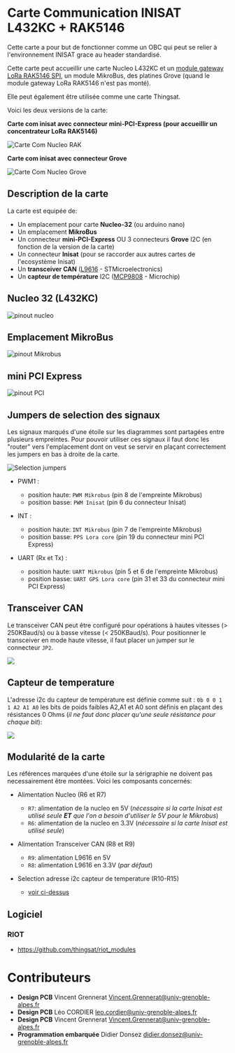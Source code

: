 # **Carte Communication INISAT L432KC + RAK5146**

Cette carte a pour but de fonctionner comme un OBC qui peut se relier à l'environnement INISAT grace au header standardisé. 

Cette carte peut accueillir une carte Nucleo L432KC et un [module gateway LoRa RAK5146 SPI](https://store.rakwireless.com/products/wislink-concentrator-module-sx1303-rak5146-lorawan?srsltid=AfmBOooOuE2AZiDZI89s418hoP56CNO0MbZCl3zJxvqXq2facx5QHo48&variant=39667784908998), un module MikroBus, des platines Grove (quand le module gateway LoRa RAK5146 n'est pas monté).

Elle peut également être utilisée comme une carte Thingsat.

Voici les deux versions de la carte:

**Carte com inisat avec connecteur mini-PCI-Express (pour accueillir un concentrateur LoRa RAK5146)**

![Carte Com Nucleo RAK](images/Com_Nucleo-L432kc_rak.png)

**Carte com inisat avec connecteur Grove**

![Carte Com Nucleo Grove](images/Com_Nucleo-L432kc_grove.png)


## Description de la carte
La carte est equipée de:

 - Un emplacement pour carte **Nucleo-32** (ou arduino nano)
 - Un emplacement **MikroBus**
 - Un connecteur **mini-PCI-Express** OU 3 connecteurs **Grove** I2C (en fonction de la version de la carte)
 - Un connecteur **Inisat** (pour se raccorder aux autres cartes de l'ecosystème Inisat)
 - Un **transceiver CAN** ([L9616](https://www.st.com/en/automotive-analog-and-power/l9616.html) - STMicroelectronics)
 - Un **capteur de température** I2C ([MCP9808](https://www.microchip.com/en-us/product/mcp9808#document-table) - Microchip)

## Nucleo 32 (L432KC)
![pinout nucleo](images/pinout_nucleo.png)

## Emplacement MikroBus
![pinout Mikrobus](images/pinout_mikrobus.png)

## mini PCI Express

![pinout PCI](images/pinout_pci.png)

## Jumpers de selection des signaux
Les signaux marqués d'une étoile sur les diagrammes sont partagées entre plusieurs empreintes.
Pour pouvoir utiliser ces signaux il faut donc les "router" vers l'emplacement dont on veut se servir en plaçant correctement les jumpers en bas à droite de la carte.

![Selection jumpers](images/jumpers.png)

- PWM1 : 
	- position haute: `PWM Mikrobus` 		(pin 8 de l'empreinte Mikrobus)
	- position basse: `PWM Inisat` 		(pin 6 du connecteur Inisat)
	
- INT :
	- position haute: `INT Mikrobus` 		(pin 7 de l'empreinte Mikrobus)
	- position basse: `PPS Lora core` 	(pin 19 du connecteur mini PCI Express)
	
- UART (Rx et Tx) :
	- position haute: `UART Mikrobus` 	(pin 5 et 6 de l'empreinte Mikrobus)
	- position basse: `UART GPS Lora core` (pin 31 et 33 du connecteur mini PCI Express)

	
## Transceiver CAN
Le transceiver CAN peut être configuré pour opérations à hautes vitesses (> 250KBaud/s) ou à basse vitesse (< 250KBaud/s).
Pour positionner le transceiver en mode haute vitesse, il faut placer un jumper sur le connecteur `JP2`.

![](images/High_speed_CAN.png)

## Capteur de temperature
L'adresse i2c du capteur de température est définie comme suit : `0b 0 0 1 1 A2 A1 A0`
les bits de poids faibles A2,A1 et A0 sont définis en plaçant des résistances 0 Ohms (_il ne faut donc placer qu'une seule résistance pour chaque bit_): 
 

![](images/selection_adresse.png)


## Modularité de la carte
Les références marquées d'une étoile sur la sérigraphie ne doivent pas necessairement être montées. Voici les composants concernés:

* Alimentation Nucleo (R6 et R7)
	* `R7`: alimentation de la nucleo en 5V (_nécessaire si la carte Inisat est utilisé seule **ET** que l'on a besoin d'utiliser le 5V pour le Mikrobus_)
	* `R6`: alimentation de la nucleo en 3.3V (_nécessaire si la carte Inisat est utilisé seule_)
* Alimentation Transceiver CAN (R8 et R9)
	* `R9`: alimentation L9616 en 5V
	* `R8`: alimentation L9616 en 3.3V (_par défaut_)
* Selection adresse i2c capteur de temperature (R10-R15)

	* [voir ci-dessus](#capteur-de-temperature)
## Logiciel

### RIOT

* https://github.com/thingsat/riot_modules

# Contributeurs
* **Design PCB** Vincent Grennerat Vincent.Grennerat@univ-grenoble-alpes.fr
* **Design PCB** Léo CORDIER leo.cordier@univ-grenoble-alpes.fr 
* **Design PCB** Vincent Grennerat Vincent.Grennerat@univ-grenoble-alpes.fr
* **Programmation embarquée** Didier Donsez didier.donsez@univ-grenoble-alpes.fr
